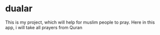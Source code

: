 # dualar

This is my project, which will help for muslim people to pray.
Here in this app, i will take all prayers from Quran
